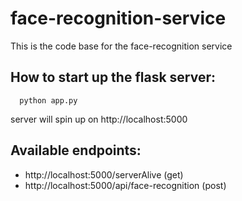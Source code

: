 # face-recognition-service
This is the code base for the face-recognition service

## How to start up the flask server:

      python app.py


server will spin up on http://localhost:5000

## Available endpoints:
* http://localhost:5000/serverAlive (get)
* http://localhost:5000/api/face-recognition (post)


